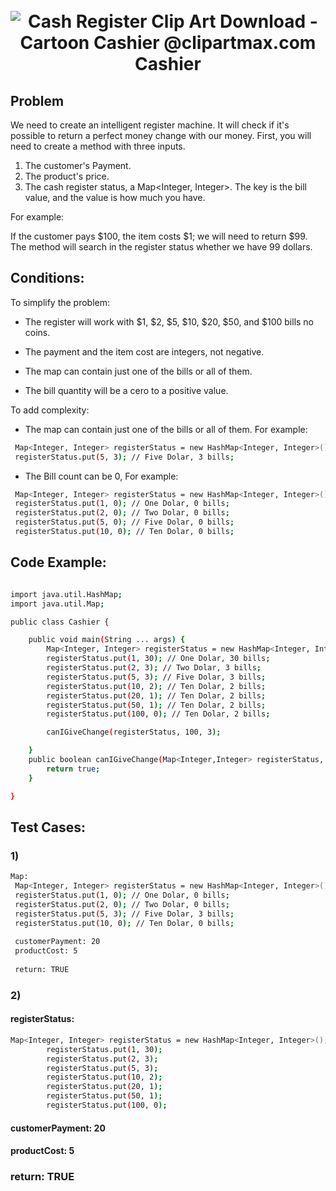 
<h1 align="center">

  <br>
  <a><img src="https://www.clipartmax.com/png/small/40-409373_cash-register-clip-art-download-cartoon-cashier.png" alt="Cash Register Clip Art Download - Cartoon Cashier @clipartmax.com">
</a>
  <br>
  Cashier
  <br>
</h1>


## Problem
We need to create an intelligent register machine. It will check if it's possible to return a perfect money change with our money. First, you will need to create a method with three inputs.

1) The customer's Payment.
2) The product's price.
2) The cash register status, a Map<Integer, Integer>. The key is the bill value, and the value is how much you have. 

For example:

If the customer pays $100, the item costs $1; we will need to return $99. The method will search in the register status whether we have 99 dollars.

## Conditions: 
To simplify the problem: 
* The register will work with $1, $2, $5, $10, $20, $50, and $100 bills no coins. 

* The payment and the item cost are integers, not negative.

* The map can contain just one of the bills or all of them. 

* The bill quantity will be a cero to a positive value.

To add complexity: 

* The map can contain just one of the bills or all of them. For example: 
```bash
 Map<Integer, Integer> registerStatus = new HashMap<Integer, Integer>();
 registerStatus.put(5, 3); // Five Dolar, 3 bills;
 ``` 
 
* The Bill count can be 0, For example: 
```bash
 Map<Integer, Integer> registerStatus = new HashMap<Integer, Integer>();
 registerStatus.put(1, 0); // One Dolar, 0 bills;
 registerStatus.put(2, 0); // Two Dolar, 0 bills;
 registerStatus.put(5, 0); // Five Dolar, 0 bills;
 registerStatus.put(10, 0); // Ten Dolar, 0 bills;
```      

## Code Example:
```bash

import java.util.HashMap;
import java.util.Map;

public class Cashier {

    public void main(String ... args) {
        Map<Integer, Integer> registerStatus = new HashMap<Integer, Integer>();
        registerStatus.put(1, 30); // One Dolar, 30 bills;
        registerStatus.put(2, 3); // Two Dolar, 3 bills;
        registerStatus.put(5, 3); // Five Dolar, 3 bills;
        registerStatus.put(10, 2); // Ten Dolar, 2 bills;
        registerStatus.put(20, 1); // Ten Dolar, 2 bills;
        registerStatus.put(50, 1); // Ten Dolar, 2 bills;
        registerStatus.put(100, 0); // Ten Dolar, 2 bills;

        canIGiveChange(registerStatus, 100, 3);

    }
    public boolean canIGiveChange(Map<Integer,Integer> registerStatus, Integer customerPayment, Integer productCost) {
        return true;
    }

}

```

## Test Cases: 
### 1) 
```bash
Map: 
 Map<Integer, Integer> registerStatus = new HashMap<Integer, Integer>();
 registerStatus.put(1, 0); // One Dolar, 0 bills;
 registerStatus.put(2, 0); // Two Dolar, 0 bills;
 registerStatus.put(5, 3); // Five Dolar, 3 bills;
 registerStatus.put(10, 0); // Ten Dolar, 0 bills;
 
 customerPayment: 20 
 productCost: 5
 
 return: TRUE 
``` 
### 2) 
#### registerStatus: 
```bash
Map<Integer, Integer> registerStatus = new HashMap<Integer, Integer>();
        registerStatus.put(1, 30); 
        registerStatus.put(2, 3);
        registerStatus.put(5, 3);
        registerStatus.put(10, 2);
        registerStatus.put(20, 1);
        registerStatus.put(50, 1);
        registerStatus.put(100, 0); 
 ``` 
 #### customerPayment: 20 
 #### productCost: 5
 
 ### return: TRUE 



